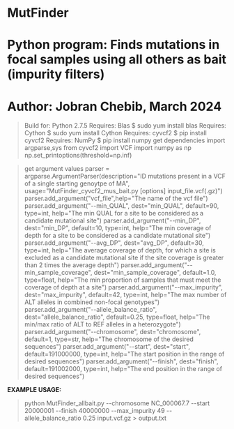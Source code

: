 # MutFinder
# Python program: Finds mutations in focal samples using all others as bait (impurity filters)
# Author: Jobran Chebib, March 2024 
> Build for: Python 2.7.5
> Requires: Blas        $ sudo yum install blas
> Requires: Cython      $ sudo yum install Cython
> Requires: cyvcf2      $ pip install cyvcf2
> Requires: NumPy       $ pip install numpy
> get dependencies
import argparse,sys
from cyvcf2 import VCF
import numpy as np
np.set_printoptions(threshold=np.inf)

> get argument values
parser = argparse.ArgumentParser(description="ID mutations present in a VCF of a single starting genoytpe of MA", usage="MutFinder_cyvcf2_mus_bait.py [options] input_file.vcf(.gz)")
parser.add_argument("vcf_file",help="The name of the vcf file")
parser.add_argument("--min_QUAL", dest="min_QUAL", default=90, type=int, help="The min QUAL for a site to be considered as a candidate mutational site")
parser.add_argument("--min_DP", dest="min_DP", default=10, type=int, help="The min coverage of depth for a site to be considered as a candidate mutational site")
parser.add_argument("--avg_DP", dest="avg_DP", default=30, type=int, help="The average coverage of depth, for which a site is excluded as a candidate mutational site if the site coverage is greater than 2 times the average depth")
parser.add_argument("--min_sample_coverage", dest="min_sample_coverage", default=1.0, type=float, help="The min proportion of samples that must meet the coverage of depth at a site")
parser.add_argument("--max_impurity", dest="max_impurity", default=42, type=int, help="The max number of ALT alleles in combined non-focal genotypes")
parser.add_argument("--allele_balance_ratio", dest="allele_balance_ratio", default=0.25, type=float, help="The min/max ratio of ALT to REF alleles in a heterozygote")
parser.add_argument("--chromosome", dest="chromosome", default=1, type=str, help="The chromosome of the desired sequences")
parser.add_argument("--start", dest="start", default=191000000, type=int, help="The start position in the range of desired sequences")
parser.add_argument("--finish", dest="finish", default=191002000, type=int, help="The end position in the range of desired sequences")

**EXAMPLE USAGE:**
> python MutFinder_allbait.py --chromosome NC_000067.7 --start 20000001 --finish 40000000 --max_impurity 49 --allele_balance_ratio 0.25 input.vcf.gz > output.txt
